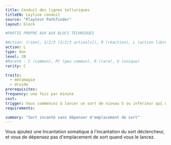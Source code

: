 ```yaml
---
title: Conduit des lignes telluriques
titleEN: Leyline conduit
source: "Playtest Pathfinder"
layout: block

#PARTIE PROPRE AUX AUX BLOCS TECHNIQUES

#Action: (rien), 1/2/3 (1/2/3 action[s]), R (réaction), L (action libre)
action: L
type: don
level: 20
#Rareté : C (commun), PC (peu commun), R (rare), U (unique)
rarity: C

traits:
  - métamagie
  - druide
prerequisites: 
frequency: une fois par minute
cost:
trigger: Vous commencez à lancer un sort de niveau 5 ou inférieur qui n'a pas de durée. Le sort doit avoir maximum 2 actions d'incantation.
requirements: 

summary: "Sort incanté sans dépenser d'emplacement de sort"
---
```


Vous ajoutez une Incantation somatique à l'incantation du sort déclencheur, et vous de dépensez pas d'emplacement de sort quand vous le lancez.